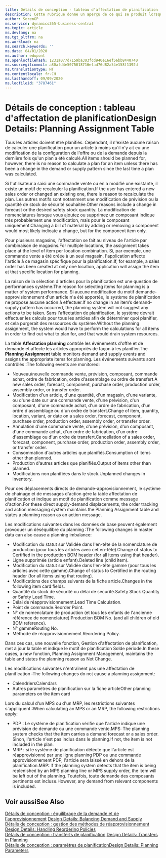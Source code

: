 ```yaml
---
title: Détails de conception - tableau d'affectation de planification | Microsoft Docs
description: Cette rubrique donne un aperçu de ce qui se produit lorsque vous modifiez la planification d'un article.
author: SorenGP
ms.service: dynamics365-business-central
ms.topic: article
ms.devlang: na
ms.tgt_pltfrm: na
ms.workload: na
ms.search.keywords: ''
ms.date: 04/01/2020
ms.author: edupont
ms.openlocfilehash: 1231a077d7159ba303fcd940e16ef56bb8440740
ms.sourcegitcommit: a80afd4e5075018716efad76d82a54e158f1392d
ms.translationtype: HT
ms.contentlocale: fr-CH
ms.lasthandoff: 09/09/2020
ms.locfileid: "3787461"
---
```

# <a name="design-details-planning-assignment-table"></a><span data-ttu-id="9c1a4-103">Détails de conception : tableau d'affectation de planification</span><span class="sxs-lookup"><span data-stu-id="9c1a4-103">Design Details: Planning Assignment Table</span></span>
<span data-ttu-id="9c1a4-104">Tous les articles doivent être planifiés. Cependant, il n'existe aucune raison de calculer une planification pour un article à moins qu'il n'y ait eu une modification de la configuration de l'offre ou de la demande depuis la dernière fois qu'un plan a été calculé.</span><span class="sxs-lookup"><span data-stu-id="9c1a4-104">All items should be planned for, however, there is no reason to calculate a plan for an item unless there has been a change in the demand or supply pattern since the last time a plan was calculated.</span></span>  

<span data-ttu-id="9c1a4-105">Si l'utilisateur a saisi une commande vente ou en a modifié une existante, il existe un motif de recalculer la planification.</span><span class="sxs-lookup"><span data-stu-id="9c1a4-105">If the user has entered a new sales order or changed an existing one, there is reason to recalculate the plan.</span></span> <span data-ttu-id="9c1a4-106">Les autres motifs sont notamment une modification de prévision ou la quantité de stock de sécurité souhaitée.</span><span class="sxs-lookup"><span data-stu-id="9c1a4-106">Other reasons include a change in forecast or the desired safety stock quantity.</span></span> <span data-ttu-id="9c1a4-107">La modification de nomenclatures lorsque vous ajoutez ou supprimez un composant indique très probablement une modification, mais pour le composant uniquement.</span><span class="sxs-lookup"><span data-stu-id="9c1a4-107">Changing a bill of material by adding or removing a component would most likely indicate a change, but for the component item only.</span></span>  

<span data-ttu-id="9c1a4-108">Pour plusieurs magasins, l'affectation se fait au niveau de l'article par combinaison de magasins.</span><span class="sxs-lookup"><span data-stu-id="9c1a4-108">For multiple locations, the assignment takes place at the level of item per location combination.</span></span> <span data-ttu-id="9c1a4-109">Si, par exemple, une commande vente a été créée à un seul magasin, l'application affecte l'article à ce magasin spécifique pour la planification.</span><span class="sxs-lookup"><span data-stu-id="9c1a4-109">If, for example, a sales order has been created at only one location, application will assign the item at that specific location for planning.</span></span>  

<span data-ttu-id="9c1a4-110">La raison de la sélection d'articles pour la planification est une question de performances système.</span><span class="sxs-lookup"><span data-stu-id="9c1a4-110">The reason for selecting items for planning is a matter of system performance.</span></span> <span data-ttu-id="9c1a4-111">Si aucune modification du motif demande-approvisionnement d'un article n'a été apportée, le système de planification ne propose aucune action à effectuer.</span><span class="sxs-lookup"><span data-stu-id="9c1a4-111">If no change in an item’s demand-supply pattern has occurred, the planning system will not suggest any actions to be taken.</span></span> <span data-ttu-id="9c1a4-112">Sans l'affectation de planification, le système devrait effectuer les calculs pour tous les articles afin de déterminer quoi planifier, et cela purgerait des ressources du système.</span><span class="sxs-lookup"><span data-stu-id="9c1a4-112">Without the planning assignment, the system would have to perform the calculations for all items in order to find out what to plan for, and that would drain system resources.</span></span>  

<span data-ttu-id="9c1a4-113">La table **Affectation planning** contrôle les événements d'offre et de demande et affecte les articles appropriés de façon à les planifier.</span><span class="sxs-lookup"><span data-stu-id="9c1a4-113">The **Planning Assignment** table monitors demand and supply events and assigns the appropriate items for planning.</span></span> <span data-ttu-id="9c1a4-114">Les événements suivants sont contrôlés :</span><span class="sxs-lookup"><span data-stu-id="9c1a4-114">The following events are monitored:</span></span>  

* <span data-ttu-id="9c1a4-115">Nouveau/nouvelle commande vente, prévision, composant, commande achat, ordre de fabrication, ordre d'assemblage ou ordre de transfert.</span><span class="sxs-lookup"><span data-stu-id="9c1a4-115">A new sales order, forecast, component, purchase order, production order, assembly order, or transfer order.</span></span>  
* <span data-ttu-id="9c1a4-116">Modification d'un article, d'une quantité, d'un magasin, d'une variante, ou d'une date sur une commande vente, d'une prévision, d'un composant, d'une commande achat, d'un ordre de fabrication, d'un ordre d'assemblage ou d'un ordre de transfert.</span><span class="sxs-lookup"><span data-stu-id="9c1a4-116">Change of item, quantity, location, variant, or date on a sales order, forecast, component, purchase order, production order, assembly order, or transfer order.</span></span>  
* <span data-ttu-id="9c1a4-117">Annulation d'une commande vente, d'une prévision, d'un composant, d'une commande achat, d'un ordre de fabrication, d'un ordre d'assemblage ou d'un ordre de transfert.</span><span class="sxs-lookup"><span data-stu-id="9c1a4-117">Cancellation of a sales order, forecast, component, purchase order, production order, assembly order, or transfer order.</span></span>  
* <span data-ttu-id="9c1a4-118">Consommation d'autres articles que planifiés.</span><span class="sxs-lookup"><span data-stu-id="9c1a4-118">Consumption of items other than planned.</span></span>  
* <span data-ttu-id="9c1a4-119">Production d'autres articles que planifiés.</span><span class="sxs-lookup"><span data-stu-id="9c1a4-119">Output of items other than planned.</span></span>  
* <span data-ttu-id="9c1a4-120">Modifications non planifiées dans le stock.</span><span class="sxs-lookup"><span data-stu-id="9c1a4-120">Unplanned changes in inventory.</span></span>  

<span data-ttu-id="9c1a4-121">Pour ces déplacements directs de demande-approvisionnement, le système de chaînage et de messages d'action gère la table affectation de planification et indique un motif de planification comme message d'action.</span><span class="sxs-lookup"><span data-stu-id="9c1a4-121">For these direct supply-demand displacements, the order tracking and action messaging system maintains the Planning Assignment table and states a planning reason as an action message.</span></span>  

<span data-ttu-id="9c1a4-122">Les modifications suivantes dans les données de base peuvent également provoquer un déséquilibre du planning :</span><span class="sxs-lookup"><span data-stu-id="9c1a4-122">The following changes in master data can also cause a planning imbalance:</span></span>  

* <span data-ttu-id="9c1a4-123">Modification du statut sur Validée dans l'en-tête de la nomenclature de production (pour tous les articles avec cet en-tête).</span><span class="sxs-lookup"><span data-stu-id="9c1a4-123">Change of status to Certified in the production BOM header (for all items using that header).</span></span>  
* <span data-ttu-id="9c1a4-124">Ligne supprimée (article enfant).</span><span class="sxs-lookup"><span data-stu-id="9c1a4-124">Deleted line (child item).</span></span>  
* <span data-ttu-id="9c1a4-125">Modification du statut sur Validée dans l'en-tête gamme (pour tous les articles avec cette gamme).</span><span class="sxs-lookup"><span data-stu-id="9c1a4-125">Change of status to Certified in the routing header (for all items using that routing).</span></span>  
* <span data-ttu-id="9c1a4-126">Modifications des champs suivants de la fiche article.</span><span class="sxs-lookup"><span data-stu-id="9c1a4-126">Changes in the following item card fields.</span></span>  
* <span data-ttu-id="9c1a4-127">Quantité du stock de sécurité ou délai de sécurité.</span><span class="sxs-lookup"><span data-stu-id="9c1a4-127">Safety Stock Quantity or Safety Lead Time.</span></span>  
* <span data-ttu-id="9c1a4-128">Délai de réapprovisionnement.</span><span class="sxs-lookup"><span data-stu-id="9c1a4-128">Lead Time Calculation.</span></span>  
* <span data-ttu-id="9c1a4-129">Point de commande.</span><span class="sxs-lookup"><span data-stu-id="9c1a4-129">Reorder Point.</span></span>  
* <span data-ttu-id="9c1a4-130">N° de nomenclature de production (et tous les enfants de l'ancienne référence de nomenclature).</span><span class="sxs-lookup"><span data-stu-id="9c1a4-130">Production BOM No. (and all children of old BOM reference).</span></span>  
* <span data-ttu-id="9c1a4-131">N° gamme</span><span class="sxs-lookup"><span data-stu-id="9c1a4-131">Routing No.</span></span>  
* <span data-ttu-id="9c1a4-132">Méthode de réapprovisionnement.</span><span class="sxs-lookup"><span data-stu-id="9c1a4-132">Reordering Policy.</span></span>  

<span data-ttu-id="9c1a4-133">Dans ces cas, une nouvelle fonction, Gestion d'affectation de planification, met à jour la table et indique le motif de planification Solde période.</span><span class="sxs-lookup"><span data-stu-id="9c1a4-133">In these cases, a new function, Planning Assignment Management, maintains the table and states the planning reason as Net Change.</span></span>  

<span data-ttu-id="9c1a4-134">Les modifications suivantes n'entraînent pas une affectation de planification :</span><span class="sxs-lookup"><span data-stu-id="9c1a4-134">The following changes do not cause a planning assignment:</span></span>  

* <span data-ttu-id="9c1a4-135">Calendriers</span><span class="sxs-lookup"><span data-stu-id="9c1a4-135">Calendars</span></span>  
* <span data-ttu-id="9c1a4-136">Autres paramètres de planification sur la fiche article</span><span class="sxs-lookup"><span data-stu-id="9c1a4-136">Other planning parameters on the item card</span></span>  

<span data-ttu-id="9c1a4-137">Lors du calcul d'un MPS ou d'un MRP, les restrictions suivantes s'appliquent :</span><span class="sxs-lookup"><span data-stu-id="9c1a4-137">When calculating an MPS or an MRP, the following restrictions apply:</span></span>  

* <span data-ttu-id="9c1a4-138">PDP : Le système de planification vérifie que l'article indique une prévision de demande ou une commande vente.</span><span class="sxs-lookup"><span data-stu-id="9c1a4-138">MPS: The planning system checks that the item carries a demand forecast or a sales order.</span></span> <span data-ttu-id="9c1a4-139">Sinon, l'article n'est pas inclus dans le planning.</span><span class="sxs-lookup"><span data-stu-id="9c1a4-139">If not, the item is not included in the plan.</span></span>  
* <span data-ttu-id="9c1a4-140">MRP : si le système de planification détecte que l'article est réapprovisionné par une ligne planning PDP ou une commande approvisionnement PDP, l'article sera laissé en dehors de la planification.</span><span class="sxs-lookup"><span data-stu-id="9c1a4-140">MRP: If the planning system detects that the item is being replenished by an MPS planning line or MPS supply order, the item will be left out of the planning.</span></span> <span data-ttu-id="9c1a4-141">Toutefois, toute demande des composants pertinents est incluse.</span><span class="sxs-lookup"><span data-stu-id="9c1a4-141">However, any demand from relevant components is included.</span></span>  

## <a name="see-also"></a><span data-ttu-id="9c1a4-142">Voir aussi</span><span class="sxs-lookup"><span data-stu-id="9c1a4-142">See Also</span></span>  
<span data-ttu-id="9c1a4-143">[Détails de conception : équilibrage de la demande et de l'approvisionnement](design-details-balancing-demand-and-supply.md) </span><span class="sxs-lookup"><span data-stu-id="9c1a4-143">[Design Details: Balancing Demand and Supply](design-details-balancing-demand-and-supply.md) </span></span>  
<span data-ttu-id="9c1a4-144">[Détails de conception : gestion des méthodes de réapprovisionnement](design-details-handling-reordering-policies.md) </span><span class="sxs-lookup"><span data-stu-id="9c1a4-144">[Design Details: Handling Reordering Policies](design-details-handling-reordering-policies.md) </span></span>  
<span data-ttu-id="9c1a4-145">[Détails de conception : transferts de planification](design-details-transfers-in-planning.md) </span><span class="sxs-lookup"><span data-stu-id="9c1a4-145">[Design Details: Transfers in Planning](design-details-transfers-in-planning.md) </span></span>  
[<span data-ttu-id="9c1a4-146">Détails de conception : paramètres de planification</span><span class="sxs-lookup"><span data-stu-id="9c1a4-146">Design Details: Planning Parameters</span></span>](design-details-planning-parameters.md)  
